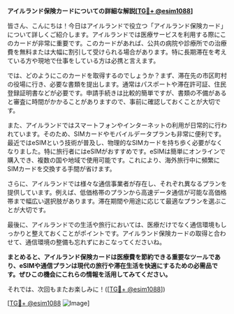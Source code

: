 **アイルランド保険カードについての詳細な解説[[TG💪+ @esim1088](https://t.me/s/esim1088)]**

皆さん、こんにちは！今日はアイルランドで役立つ「アイルランド保険カード」について詳しくご紹介します。アイルランドでは医療サービスを利用する際にこのカードが非常に重要です。このカードがあれば、公共の病院や診療所での治療費を無料または大幅に割引して受けられる場合があります。特に長期滞在を考えている方や現地で仕事をしている方は必携と言えます。

では、どのようにこのカードを取得するのでしょうか？まず、滞在先の市区町村の役場に行き、必要な書類を提出します。通常はパスポートや滞在許可証、住民登録証明書などが必要です。申請手続きは比較的簡単ですが、書類の不備があると審査に時間がかかることがありますので、事前に確認しておくことが大切です。

また、アイルランドではスマートフォンやインターネットの利用が日常的に行われています。そのため、SIMカードやモバイルデータプランも非常に便利です。最近ではeSIMという技術が普及し、物理的なSIMカードを持ち歩く必要がなくなりました。特に旅行者にはeSIMがおすすめです。eSIMは簡単にオンラインで購入でき、複数の国や地域で使用可能です。これにより、海外旅行中に頻繁にSIMカードを交換する手間が省けます。

さらに、アイルランドでは様々な通信事業者が存在し、それぞれ異なるプランを提供しています。例えば、低価格帯のプランから高速データ通信が可能な高価格帯まで幅広い選択肢があります。滞在期間や用途に応じて最適なプランを選ぶことが大切です。

最後に、アイルランドでの生活や旅行においては、医療だけでなく通信環境もしっかりと整えておくことがポイントです。アイルランド保険カードの取得と合わせて、通信環境の整備も忘れずにおこなってくださいね。

**まとめると、アイルランド保険カードは医療費を節約できる重要なツールであり、eSIMや通信プランは現代の旅行や滞在生活を快適にするための必需品です。ぜひこの機会にこれらの情報を活用してみてください。**

それでは、次回もまたお楽しみに！([[TG💪+ @esim1088](https://t.me/s/esim1088)])  

[[TG💪+ @esim1088](https://t.me/s/esim1088) ![Image](https://i.postimg.cc/Y0z9fWf4/image.png)]